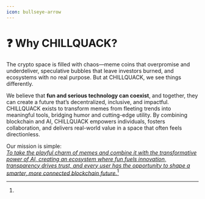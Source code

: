 ```yaml
---
icon: bullseye-arrow
---
```


# ❓ Why CHILLQUACK?

The crypto space is filled with chaos—meme coins that overpromise and underdeliver, speculative bubbles that leave investors burned, and ecosystems with no real purpose. But at CHILLQUACK, we see things differently.

We believe that **fun and serious technology can coexist**, and together, they can create a future that’s decentralized, inclusive, and impactful. CHILLQUACK exists to transform memes from fleeting trends into meaningful tools, bridging humor and cutting-edge utility. By combining blockchain and AI, CHILLQUACK empowers individuals, fosters collaboration, and delivers real-world value in a space that often feels directionless.

Our mission is simple:\
[_To take the playful charm of memes and combine it with the transformative power of AI, creating an ecosystem where fun fuels innovation, transparency drives trust, and every user has the opportunity to shape a smarter, more connected blockchain future._](#user-content-fn-1)[^1]

[^1]: 
